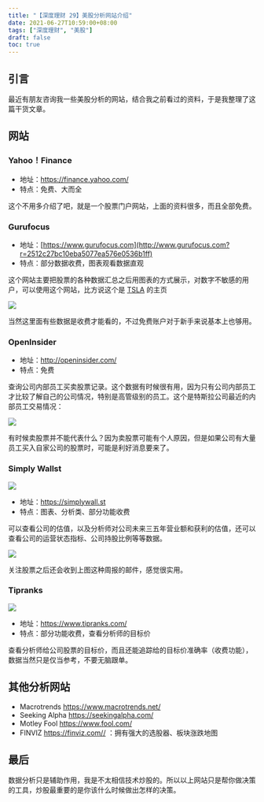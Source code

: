 ```yaml
---
title: "【深度理财 29】美股分析网站介绍"
date: 2021-06-27T10:59:00+08:00
tags: ["深度理财", "美股"]
draft: false
toc: true
---
```


## 引言

最近有朋友咨询我一些美股分析的网站，结合我之前看过的资料，于是我整理了这篇干货文章。

## 网站

### Yahoo！Finance

- 地址：<https://finance.yahoo.com/>
- 特点：免费、大而全

这个不用多介绍了吧，就是一个股票门户网站，上面的资料很多，而且全部免费。

<!--more-->

### Gurufocus

- 地址：[https://www.gurufocus.com](http://www.gurufocus.com?r=2512c27bc10eba5077ea576e0536b1ff)
- 特点：部分数据收费，图表观看数据直观

这个网站主要把股票的各种数据汇总之后用图表的方式展示，对数字不敏感的用户，可以使用这个网站，比方说这个是 [TSLA](https://www.gurufocus.com/stock/TSLA/summary?r=2512c27bc10eba5077ea576e0536b1ff) 的主页

![](https://blog-1251237404.cos.ap-guangzhou.myqcloud.com/20210625KMlVnn.png)

当然这里面有些数据是收费才能看的，不过免费账户对于新手来说基本上也够用。

### OpenInsider

- 地址：<http://openinsider.com/>
- 特点：免费

查询公司内部员工买卖股票记录。这个数据有时候很有用，因为只有公司内部员工才比较了解自己的公司情况，特别是高管级别的员工。这个是特斯拉公司最近的内部员工交易情况：

![](https://blog-1251237404.cos.ap-guangzhou.myqcloud.com/20210625NKKuek.png)

有时候卖股票并不能代表什么？因为卖股票可能有个人原因，但是如果公司有大量员工买入自家公司的股票时，可能是利好消息要来了。

### Simply Wallst

![](https://blog-1251237404.cos.ap-guangzhou.myqcloud.com/20210625fM3JSm.png)

- 地址：<https://simplywall.st>
- 特点：图表、分析类、部分功能收费

可以查看公司的估值，以及分析师对公司未来三五年营业额和获利的估值，还可以查看公司的运营状态指标、公司持股比例等等数据。

![](https://blog-1251237404.cos.ap-guangzhou.myqcloud.com/20210628uLBeLb.png)

关注股票之后还会收到上图这种周报的邮件，感觉很实用。

### Tipranks

![](https://blog-1251237404.cos.ap-guangzhou.myqcloud.com/202106257oyRhz.png)

- 地址：<https://www.tipranks.com/>
- 特点：部分功能收费，查看分析师的目标价

查看分析师给公司股票的目标价，而且还能追踪给的目标价准确率（收费功能），数据当然只是仅当参考，不要无脑跟单。

## 其他分析网站

- Macrotrends <https://www.macrotrends.net/>
- Seeking Alpha <https://seekingalpha.com/>
- Motley Fool <https://www.fool.com/>
- FINVIZ <https://finviz.com//> ：拥有强大的选股器、板块涨跌地图

## 最后

数据分析只是辅助作用，我是不太相信技术炒股的。所以以上网站只是帮你做决策的工具，炒股最重要的是你该什么时候做出怎样的决策。